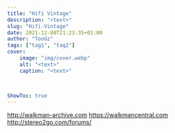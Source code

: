 ```yaml
---
title: "Hifi Vintage"
description: "<text>"
slug: "Hifi-Vintage"
date: 2021-12-08T21:23:35+01:00
author: "TooGz"
tags: ["tag1", "tag2"]
cover:
    image: "img/cover.webp"
    alt: "<text>"
    caption: "<text>"
    


ShowToc: true
---
```


http://walkman-archive.com
https://walkmancentral.com
http://stereo2go.com/forums/
